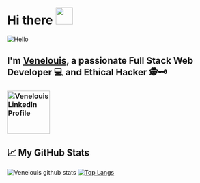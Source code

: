 
# Hi there <img src="https://media.giphy.com/media/hvRJCLFzcasrR4ia7z/giphy.gif" width="40px"> 
![Hello](https://media.giphy.com/media/MC6eSuC3yypCU/giphy.gif) 
## I'm [Venelouis](https://www.facebook.com/venelouisp), a passionate Full Stack Web Developer 💻 and Ethical Hacker 🕵️🗝️
### <a href="https://www.linkedin.com/in/venelouis/" target="_blank"><img src="https://content.linkedin.com/content/dam/me/business/en-us/amp/brand-site/v2/bg/Chinese-LI-Logo.svg.original.svg" alt="Venelouis LinkedIn Profile" width="100" ></a>

## &#x1f4c8; My GitHub Stats
 
![Venelouis github stats](https://github-readme-stats.vercel.app/api?username=venelouis&show_icons=true&theme=radical&count_private=true)
[![Top Langs](https://github-readme-stats.vercel.app/api/top-langs/?username=venelouis&layout=compact&theme=tokyonight)](https://github.com/venelouis)



